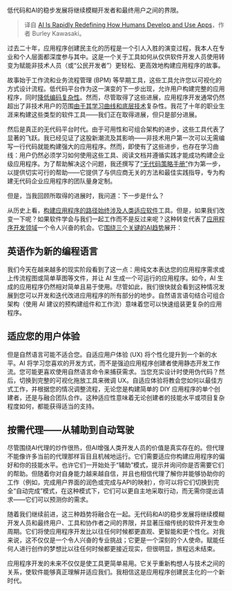 
<!--
title: AI正在快速重塑人类开发和使用应用程序的方式
cover: https://cdn.thenewstack.io/media/2025/01/defccef9-hack-capital-uv5_bsypfum-unsplash-scaled.jpg
-->

低代码和AI的稳步发展将继续模糊开发者和最终用户之间的界限。

> 译自 [AI Is Rapidly Redefining How Humans Develop and Use Apps](https://thenewstack.io/ai-is-rapidly-redefining-how-humans-develop-and-use-apps/)，作者 Burley Kawasaki。

过去二十年，应用程序创建民主化的历程是一个引人入胜的演变过程，我本人在专业和个人层面都深度参与其中。这是一个关于工具如何从仅供软件开发人员使用转变为赋能非技术人员（或“公民开发者”）更轻松、更高效地构建应用程序的故事。

故事始于工作流和业务流程管理 (BPM) 等早期工具，这些工具允许您以可视化的方式设计流程。低代码平台作为这一演变的下一步出现，允许用户构建完整的应用程序，同时[降低编码复杂性](https://thenewstack.io/5-clean-code-tips-for-reducing-cognitive-complexity/)。然而，尽管取得了这些进展，应用程序开发通常仍然超出了非技术用户的范围[由于其学习曲线和底层技术](https://thenewstack.io/5-ways-to-prepare-your-dev-team-for-technical-due-diligence/)复杂性。我花了十年的职业生涯来构建这些类型的软件工具——我们正在取得进展，但只是部分进展。

然后是真正的无代码平台时代。由于可用性和可组合架构的进步，这些工具代表了显著的飞跃。我已经见证了这股新潮流及其影响——非技术用户第一次可以无需编写一行代码就能构建强大的应用程序。然而，即使有了这些进步，也存在学习曲线：用户仍然必须学习如何使用这些工具、阅读文档并遵循实践才能成功构建企业级应用程序。为了帮助解决这个问题，我还撰写了[“无代码策略手册”](https://www.amazon.com/No-Code-Playbook-Vendor-Agnostic-Applications-Complexity/dp/B0BVDQ5P85/ref=sr_1_1?crid=1HCU4FCK9TDSA&dib=eyJ2IjoiMSJ9.aW3gBrK7OrXAomGceAJ6hBPqat9PNVV8452IoWQusgQ9QwQsdK-Sbp1S4u2gTEr5rRxeXatrA17SR5pT7gCyYKvqUsKHASocmKM1TwMWe3UkR9jBEBei_evkC0E2CaRYe1U1Qk4HhQlkVLkL_AgQhA.OL9e7JXLSDbVs4bxjadDj00eHgWyQ9geSahkauNEaLo&dib_tag=se&keywords=no-code+playbook&qid=1734975694&sprefix=no-code+playbook%2Caps%2C162&sr=8-1)作为第一步，以提供切实可行的帮助——它提供了与供应商无关的方法和最佳实践指导，专为构建无代码企业应用程序的团队量身定制。

但是，当我回顾所取得的进展时，我问道：下一步是什么？

从历史上看，[构建应用程序的路径始终涉及人类适应软件](https://thenewstack.io/heres-why-a-hosted-api-gateway-is-always-better-than-building-your-own/)工具。但是，如果我们改变一下呢？如果软件学会与我们一起工作而不是反过来呢？这种转变代表了[应用程序开发领域](https://thenewstack.io/harnessing-visual-appeal-is-the-key-to-gaining-users-in-a-crowded-app-space/)一个令人兴奋的机会。它[围绕三个关键的AI趋势](https://thenewstack.io/3-key-trends-for-ai-engineering-in-the-cloud-in-2024/)展开：

## 英语作为新的编程语言

我们今天在越来越多的现实阶段看到了这一点：用纯文本表达您的应用程序需求或上传流程图或简单草图等文件，并让 AI 生成一个可运行的应用程序。如今，AI 生成的应用程序仍然相对简单且易于使用。尽管如此，我们很快就会看到这种情况发展到您可以开发和迭代改进应用程序的所有部分的地步。自然语言语句结合可组合架构（使用 AI 建议的预构建组件和工作流）意味着您可以快速组装更复杂的应用程序。

## 适应您的用户体验

但是自然语言可能不适合您。自适应用户体验 (UX) 将个性化提升到一个新的水平。AI 将学习您喜欢的开发方式，而不是强迫应用程序创建者使用静态开发工作流。您可能更喜欢使用自然语言命令来捕获需求。当您充实设计时使用伪代码？然后，切换到完整的可视化拖放工具来微调 UX。自适应体验将教会您如何以最佳方式工作，并根据您的情况调整流程，无论您是构建简单的 DIY 应用程序的单个创建者，还是与融合团队合作。这种适应性意味着无论创建者的技能水平或项目复杂程度如何，都能获得适当的支持。

## 按需代理——从辅助到自动驾驶

尽管围绕AI代理的炒作很热，但AI增强人类开发人员的价值是真实存在的。但代理不能像许多当前的代理那样盲目且机械地运行。它们需要适应你构建应用程序的偏好和你的技能水平。也许它们一开始处于“辅助”模式，提示并询问你是否需要它们的帮助。但随着你对自身能力越来越自信，并且也相信代理了解你并能够协助你的工作（例如，完成用户界面的润色或完成与API的映射），你可以将它们切换到完全“自动完成”模式，在这种模式下，它们可以更自主地采取行动，而无需你提出请求——它们可以预测你的需求。

随着我们继续前进，这三种趋势将融合在一起。无代码和AI的稳步发展将继续模糊开发人员和最终用户、工具和协作者之间的界限，并显著压缩传统的软件开发生命周期。它们将使应用程序开发比以往任何时候都更直观、更智能和更个性化。对我来说，这不仅仅是一个令人兴奋的专业挑战；它更是一个深刻的个人使命。赋能任何人进行创作的梦想比以往任何时候都更接近现实，但很明显，旅程远未结束。

应用程序开发的未来不仅仅是使工具更简单易用。它关乎重新构想人与技术之间的关系，使软件能够真正理解并适应我们。我相信这是应用程序创建民主化的一个新时代。
